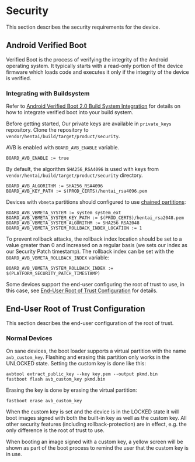 # Security

This section describes the security requirements for the device.

## Android Verified Boot

Verified Boot is the process of verifying the integrity of the Android operating system.
It typically starts with a read-only portion of the device firmware which loads
code and executes it only if the integrity of the device is verified.

### Integrating with Buildsystem

Refer to [Android Verified Boot 2.0 Build System Integration](https://android.googlesource.com/platform/external/avb/+/refs/tags/android-11.0.0_r39/README.md#build-system-integration) for details on how to integrate verified boot into your build system.

Before getting started, Our private keys are available in `private_keys` repository. Clone the repository to `vendor/hentai/build/target/product/security`.

AVB is enabled with `BOARD_AVB_ENABLE` variable.

```
BOARD_AVB_ENABLE := true
```

By default, the algorithm `SHA256_RSA4096` is used with keys from `vendor/hentai/build/target/product/security` directory.

```
BOARD_AVB_ALGORITHM := SHA256_RSA4096
BOARD_AVB_KEY_PATH := $(PROD_CERTS)/hentai_rsa4096.pem
```

Devices with `vbmeta` partitions should configured to use [chained partitions](https://android.googlesource.com/platform/external/avb/+/refs/tags/android-11.0.0_r39/README.md#chained-partitions):

```
BOARD_AVB_VBMETA_SYSTEM := system system_ext
BOARD_AVB_VBMETA_SYSTEM_KEY_PATH := $(PROD_CERTS)/hentai_rsa2048.pem
BOARD_AVB_VBMETA_SYSTEM_ALGORITHM := SHA256_RSA2048
BOARD_AVB_VBMETA_SYSTEM_ROLLBACK_INDEX_LOCATION := 1
```

To prevent rollback attacks, the rollback index location should be set to a value greater than 0 and increased on a regular basis (we sets our index as our Security Patch timestamp). The rollback index can be set with the `BOARD_AVB_VBMETA_ROLLBACK_INDEX` variable:

```
BOARD_AVB_VBMETA_SYSTEM_ROLLBACK_INDEX := $(PLATFORM_SECURITY_PATCH_TIMESTAMP)
```

Some devices support the end-user configuring the root of trust to use, in this case, see [End-User Root of Trust Configuration](#end-user-root-of-trust-configuration) for details.

## End-User Root of Trust Configuration

This section describes the end-user configuration of the root of trust.

### Normal Devices

On sane devices, the boot loader supports a virtual partition with the name `avb_custom_key`. Flashing and erasing this partition only works in the UNLOCKED state. Setting the custom key is done like this:

```
avbtool extract_public_key --key key.pem --output pkmd.bin
fastboot flash avb_custom_key pkmd.bin
```

Erasing the key is done by erasing the virtual partition:

```
fastboot erase avb_custom_key
```

When the custom key is set and the device is in the LOCKED state it will boot images signed with both the built-in key as well as the custom key. All other security features (including rollback-protection) are in effect, e.g. the only difference is the root of trust to use.

When booting an image signed with a custom key, a yellow screen will be shown as part of the boot process to remind the user that the custom key is in use.
